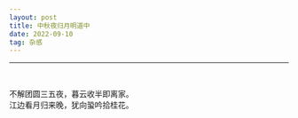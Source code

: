 ```yaml
---
layout: post
title: 中秋夜归月明道中
date: 2022-09-10
tag: 杂感
---
```


---

<br>

不解团圆三五夜，暮云收半即离家。  
江边看月归来晚，犹向蛩吟拾桂花。


<br>
<br>

